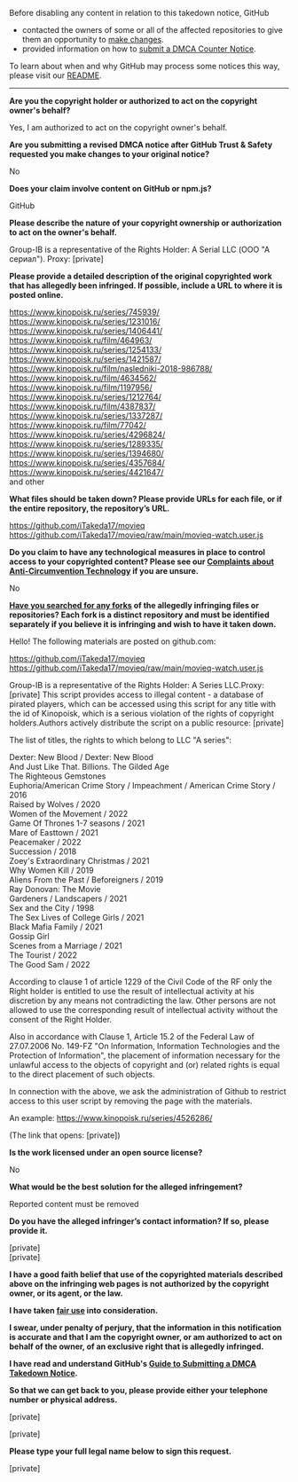 Before disabling any content in relation to this takedown notice, GitHub
- contacted the owners of some or all of the affected repositories to give them an opportunity to [make changes](https://docs.github.com/en/github/site-policy/dmca-takedown-policy#a-how-does-this-actually-work).
- provided information on how to [submit a DMCA Counter Notice](https://docs.github.com/en/articles/guide-to-submitting-a-dmca-counter-notice).

To learn about when and why GitHub may process some notices this way, please visit our [README](https://github.com/github/dmca/blob/master/README.md#anatomy-of-a-takedown-notice).

---


**Are you the copyright holder or authorized to act on the copyright owner's behalf?**

Yes, I am authorized to act on the copyright owner's behalf.

**Are you submitting a revised DMCA notice after GitHub Trust & Safety requested you make changes to your original notice?**

No

**Does your claim involve content on GitHub or npm.js?**

GitHub

**Please describe the nature of your copyright ownership or authorization to act on the owner's behalf.**

Group-IB is a representative of the Rights Holder: A Serial LLC (ООО "А сериал"). Proxy: [private]

**Please provide a detailed description of the original copyrighted work that has allegedly been infringed. If possible, include a URL to where it is posted online.**

https://www.kinopoisk.ru/series/745939/  
https://www.kinopoisk.ru/series/1231016/  
https://www.kinopoisk.ru/series/1406441/  
https://www.kinopoisk.ru/film/464963/  
https://www.kinopoisk.ru/series/1254133/  
https://www.kinopoisk.ru/series/1421587/  
https://www.kinopoisk.ru/film/nasledniki-2018-986788/  
https://www.kinopoisk.ru/film/4634562/  
https://www.kinopoisk.ru/film/1197956/  
https://www.kinopoisk.ru/series/1212764/  
https://www.kinopoisk.ru/film/4387837/  
https://www.kinopoisk.ru/series/1337287/  
https://www.kinopoisk.ru/film/77042/  
https://www.kinopoisk.ru/series/4296824/  
https://www.kinopoisk.ru/series/1289335/  
https://www.kinopoisk.ru/series/1394680/  
https://www.kinopoisk.ru/series/4357684/  
https://www.kinopoisk.ru/series/4421647/  
and other

**What files should be taken down? Please provide URLs for each file, or if the entire repository, the repository’s URL.**

https://github.com/iTakeda17/movieq  
https://github.com/iTakeda17/movieq/raw/main/movieq-watch.user.js

**Do you claim to have any technological measures in place to control access to your copyrighted content? Please see our <a href="https://docs.github.com/articles/guide-to-submitting-a-dmca-takedown-notice#complaints-about-anti-circumvention-technology">Complaints about Anti-Circumvention Technology</a> if you are unsure.**

No

**<a href="https://docs.github.com/articles/dmca-takedown-policy#b-what-about-forks-or-whats-a-fork">Have you searched for any forks</a> of the allegedly infringing files or repositories? Each fork is a distinct repository and must be identified separately if you believe it is infringing and wish to have it taken down.**

Hello!
The following materials are posted on github.com:

https://github.com/iTakeda17/movieq  
https://github.com/iTakeda17/movieq/raw/main/movieq-watch.user.js  

Group-IB is a representative of the Rights Holder: A Series LLC.Proxy: [private]
This script provides access to illegal content - a database of pirated players, which can be accessed using this script for any title with the id of Kinopoisk, which is a serious violation of the rights of copyright holders.Authors actively distribute the script on a public resource: [private]

The list of titles, the rights to which belong to LLC "A series":

Dexter: New Blood / Dexter: New Blood  
And Just Like That. 
Billions. 
The Gilded Age  
The Righteous Gemstones  
Euphoria/American Crime Story / Impeachment / American Crime Story / 2016  
Raised by Wolves / 2020  
Women of the Movement / 2022  
Game Of Thrones 1-7 seasons / 2021  
Mare of Easttown / 2021  
Peacemaker / 2022  
Succession / 2018  
Zoey's Extraordinary Christmas / 2021  
Why Women Kill / 2019  
Aliens From the Past / Beforeigners / 2019  
Ray Donovan: The Movie  
Gardeners / Landscapers / 2021  
Sex and the City / 1998  
The Sex Lives of College Girls / 2021  
Black Mafia Family / 2021  
Gossip Girl  
Scenes from a Marriage / 2021  
The Tourist / 2022  
The Good Sam / 2022  

According to clause 1 of article 1229 of the Civil Code of the RF only the Right holder is entitled to use the result of intellectual activity at his discretion by any means not contradicting the law. Other persons are not allowed to use the corresponding result of intellectual activity without the consent of the Right Holder.

Also in accordance with Clause 1, Article 15.2 of the Federal Law of 27.07.2006 No. 149-FZ "On Information, Information Technologies and the Protection of Information", the placement of information necessary for the unlawful access to the objects of copyright and (or) related rights is equal to the direct placement of such objects.

In connection with the above, we ask the administration of Github to restrict access to this user script by removing the page with the materials.

An example: https://www.kinopoisk.ru/series/4526286/

(The link that opens: [private])

**Is the work licensed under an open source license?**

No

**What would be the best solution for the alleged infringement?**

Reported content must be removed

**Do you have the alleged infringer’s contact information? If so, please provide it.**

[private]  
[private]

**I have a good faith belief that use of the copyrighted materials described above on the infringing web pages is not authorized by the copyright owner, or its agent, or the law.**

**I have taken <a href="https://www.lumendatabase.org/topics/22">fair use</a> into consideration.**

**I swear, under penalty of perjury, that the information in this notification is accurate and that I am the copyright owner, or am authorized to act on behalf of the owner, of an exclusive right that is allegedly infringed.**

**I have read and understand GitHub's <a href="https://docs.github.com/articles/guide-to-submitting-a-dmca-takedown-notice/">Guide to Submitting a DMCA Takedown Notice</a>.**

**So that we can get back to you, please provide either your telephone number or physical address.**

[private]

[private]

**Please type your full legal name below to sign this request.**

[private]
